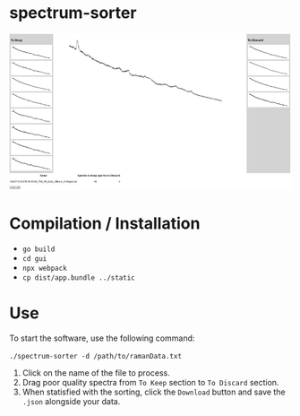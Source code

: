 # spectrum-sorter

![Overview of interface](overview.png)

# Compilation / Installation

* `go build`
* `cd gui`
* `npx webpack`
* `cp dist/app.bundle ../static`

# Use
To start the software, use the following command:

`./spectrum-sorter -d /path/to/ramanData.txt`

1. Click on the name of the file to process.
2. Drag poor quality spectra from `To Keep` section to `To Discard` section. 
3. When statisfied with the sorting, click the `Download` button and save the `.json` alongside your data.